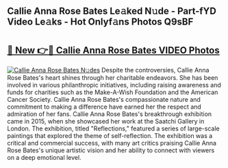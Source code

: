 ## Callie Anna Rose Bates Le𝚊ked N𝚞de - Part-fYD Video Le𝚊ks - Hot Onlyf𝚊ns Photos Q9sBF

# <h2><a href="http://ab97350.deff.icu/?id=Callie+Anna+Rose+Bates">🔗 New 👉🔴 Callie Anna Rose Bates VIDEO Photos</a></h2>

[![Callie Anna Rose Bates N𝚞des](https://i.imgur.com/rIISA9y.gif)](http://ab97350.deff.icu/?id=Callie+Anna+Rose+Bates)
Despite the controversies, Callie Anna Rose Bates's heart shines through her charitable endeavors. She has been involved in various philanthropic initiatives, including raising awareness and funds for charities such as the Make-A-Wish Foundation and the American Cancer Society. Callie Anna Rose Bates's compassionate nature and commitment to making a difference have earned her the respect and admiration of her fans. Callie Anna Rose Bates's breakthrough exhibition came in 2015, when she showcased her work at the Saatchi Gallery in London. The exhibition, titled "Reflections," featured a series of large-scale paintings that explored the theme of self-reflection. The exhibition was a critical and commercial success, with many art critics praising Callie Anna Rose Bates's unique artistic vision and her ability to connect with viewers on a deep emotional level.
